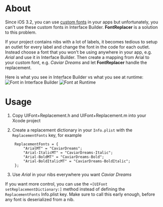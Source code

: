 About
=====

Since iOS 3.2, you can use [custom fonts](http://developer.apple.com/library/ios/documentation/general/Reference/InfoPlistKeyReference/Articles/iPhoneOSKeys.html#//apple_ref/doc/uid/TP40009252-SW18) in your apps but unfortunately, you can't use these custom fonts in Interface Builder. **FontReplacer** is a solution to this problem.

If your project contains nibs with a lot of labels, it becomes tedious to setup an outlet for every label and change the font in the code for each outlet. Instead choose a font that you won't be using anywhere in your app, e.g. *Arial* and use it in Interface Builder. Then create a mapping from Arial to your custom font, e.g. *Caviar Dreams* and let **FontReplacer** handle the replacement.

Here is what you see in Interface Builder vs what you see at runtime:  
![Font in Interface Builder](Screenshots/Font-InterfaceBuilder.png "Font in Interface Builder")
![Font at Runtime](Screenshots/Font-Runtime.png "Font at Runtime")

Usage
=====

1. Copy UIFont+Replacement.h and UIFont+Replacement.m into your Xcode project
2. Create a replacement dictionary in your `Info.plist` with the `ReplacementFonts` key, for example

		ReplacementFonts = {
			"ArialMT" = "CaviarDreams";
			"Arial-ItalicMT" = "CaviarDreams-Italic";
			"Arial-BoldMT" = "CaviarDreams-Bold";
			"Arial-BoldItalicMT" = "CaviarDreams-BoldItalic";
		};

3. Use *Arial* in your nibs everywhere you want *Caviar Dreams*

If you want more control, you can use the `+[UIFont setReplacementDictionary:]` method instead of defining the `ReplacementFonts` Info.plist key. Make sure to call this early enough, before any font is deserialized from a nib.
